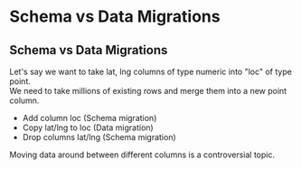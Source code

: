 # Schema vs Data Migrations

## Schema vs Data Migrations

Let's say we want to take lat, lng columns of type numeric into "loc" of type point.  
We need to take millions of existing rows and merge them into a new point column.

* Add column loc (Schema migration)
* Copy lat/lng to loc (Data migration)
* Drop columns lat/lng (Schema migration)

Moving data around between different columns is a controversial topic.
